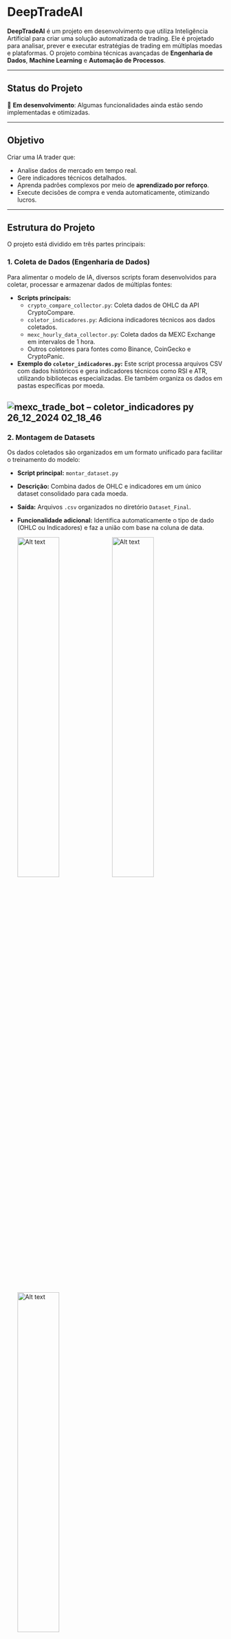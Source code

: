 # DeepTradeAI
**DeepTradeAI** é um projeto em desenvolvimento que utiliza Inteligência Artificial para criar uma solução automatizada de trading. Ele é projetado para analisar, prever e executar estratégias de trading em múltiplas moedas e plataformas. O projeto combina técnicas avançadas de **Engenharia de Dados**, **Machine Learning** e **Automação de Processos**.

---

## Status do Projeto
🚧 **Em desenvolvimento**: Algumas funcionalidades ainda estão sendo implementadas e otimizadas.

---

## Objetivo
Criar uma IA trader que:
- Analise dados de mercado em tempo real.
- Gere indicadores técnicos detalhados.
- Aprenda padrões complexos por meio de **aprendizado por reforço**.
- Execute decisões de compra e venda automaticamente, otimizando lucros.

---

## Estrutura do Projeto
O projeto está dividido em três partes principais:

### 1. **Coleta de Dados (Engenharia de Dados)**
Para alimentar o modelo de IA, diversos scripts foram desenvolvidos para coletar, processar e armazenar dados de múltiplas fontes:
- **Scripts principais:**
  - `crypto_compare_collector.py`: Coleta dados de OHLC da API CryptoCompare.
  - `coletor_indicadores.py`: Adiciona indicadores técnicos aos dados coletados.
  - `mexc_hourly_data_collector.py`: Coleta dados da MEXC Exchange em intervalos de 1 hora.
  - Outros coletores para fontes como Binance, CoinGecko e CryptoPanic.
- **Exemplo do `coletor_indicadores.py`:**
  Este script processa arquivos CSV com dados históricos e gera indicadores técnicos como RSI e ATR, utilizando bibliotecas especializadas. Ele também organiza os dados em pastas específicas por moeda.
  
![mexc_trade_bot – coletor_indicadores py 26_12_2024 02_18_46](https://github.com/user-attachments/assets/a49fba62-9edd-4370-a971-88089b604b31)
---

### 2. **Montagem de Datasets**
Os dados coletados são organizados em um formato unificado para facilitar o treinamento do modelo:
- **Script principal:** `montar_dataset.py`
- **Descrição:** Combina dados de OHLC e indicadores em um único dataset consolidado para cada moeda.
- **Saída:** Arquivos `.csv` organizados no diretório `Dataset_Final`.
- **Funcionalidade adicional:** Identifica automaticamente o tipo de dado (OHLC ou Indicadores) e faz a união com base na coluna de data.

  <p>
  <img src="https://github.com/user-attachments/assets/d4617b1c-607b-44a3-8047-4be617c2d803" alt="Alt text" width="45%" >
  <img src="https://github.com/user-attachments/assets/c0fdb994-2118-4c22-9503-cfffd9104a47" alt="Alt text" width="45%" >
  <img src="https://github.com/user-attachments/assets/b650df07-792e-4c79-adaa-6113e43bcc74" alt="Alt text" width="45%" >
</p>

---


### 3. **Treinamento da IA**
A IA utiliza aprendizado por reforço para otimizar estratégias de trading:
- **Modelo:** Aprendizado por reforço com DQN (Deep Q-Network).
- **Framework utilizado:** TensorTrade.
- **Funcionamento:**
  - Os dados consolidados são transformados em um ambiente de simulação.
  - O agente aprende a tomar decisões de compra/venda otimizadas.
  - Resultados são salvos para futura análise e validação.
- **Destaques do código da IA:**
  - Implementa indicadores técnicos como RSI e ATR no pipeline de dados.
  - Utiliza carteiras simuladas para testar diferentes estratégias.
  - Permite ajustes de comissão e outras variáveis para maior realismo.

---

## Tecnologias Utilizadas
- **Linguagem:** Python
- **Bibliotecas:**
  - Pandas: Manipulação de dados.
  - TensorTrade: Criação de ambientes de negociação simulados.
  - TA-Lib: Geração de indicadores técnicos.
  - TensorFlow: Base para aprendizado por reforço.
  - OS: Automação de manipulação de arquivos.
- **APIs Integradas:**
  - Binance
  - CoinGecko
  - MEXC
  - CryptoCompare

---

## Limitações e Nota Importante
Este projeto está em desenvolvimento, passando por testes e melhorias constantes. Embora as funcionalidades básicas já estejam implementadas, ele ainda não está finalizado e não deve ser utilizado em ambientes reais.

---

## Como Contribuir
Este projeto ainda está em andamento. Se você tiver sugestões ou melhorias, sinta-se à vontade para abrir issues ou enviar pull requests. Toda ajuda é bem-vinda! 

---

## Licença
Este projeto está sob a licença MIT. Consulte o arquivo `LICENSE` para mais detalhes.
